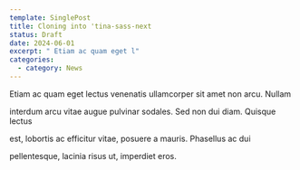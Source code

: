 ```yaml
---
template: SinglePost
title: Cloning into 'tina-sass-next
status: Draft
date: 2024-06-01
excerpt: " Etiam ac quam eget l"
categories:
  - category: News
---
```

<!--StartFragment-->

Etiam ac quam eget lectus venenatis ullamcorper sit amet non arcu. Nullam

interdum arcu vitae augue pulvinar sodales. Sed non dui diam. Quisque lectus

est, lobortis ac efficitur vitae, posuere a mauris. Phasellus ac dui

pellentesque, lacinia risus ut, imperdiet eros.

<!--EndFragment-->